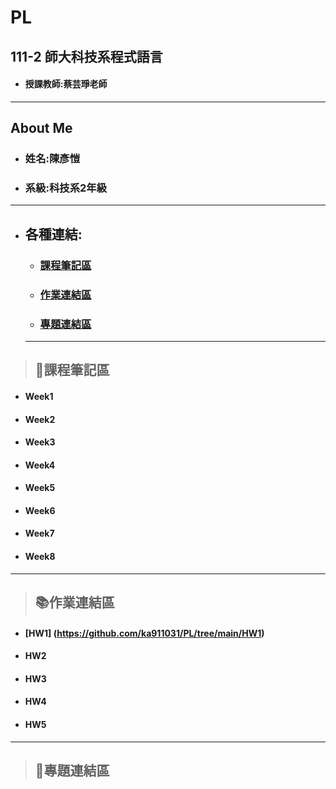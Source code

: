# PL
## 111-2 師大科技系程式語言
+ #### 授課教師:蔡芸琤老師

*****
## About Me
  + ### 姓名:陳彥愷
  + ### 系級:科技系2年級
  
*****
+ ## 各種連結:
  + ### [課程筆記區](#notes)
  + ### [作業連結區](#homework)
  + ### [專題連結區](#works)
  
  *****
> ## <h2 id="notes">📝課程筆記區</h2>
+ #### Week1

+ #### Week2

+ #### Week3

+ #### Week4

+ #### Week5

+ #### Week6

+ #### Week7
 
+ #### Week8

*****
> ## <h2 id="homework">📚作業連結區</h2>
+ #### [HW1] (https://github.com/ka911031/PL/tree/main/HW1)
+ #### HW2
+ #### HW3
+ #### HW4
+ #### HW5
*****
> ### <h2 id="works">💼專題連結區</h2>
